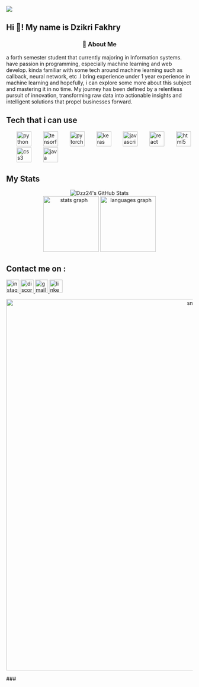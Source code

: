 [![](https://visitcount.itsvg.in/api?id=Dzz24&icon=1&color=6)](https://visitcount.itsvg.in)
<h2 align="left">Hi 👋! My name is Dzikri Fakhry</h2>
<h3 align="center">🚀 About Me</h3>
<p>a forth semester student that currently majoring in Information systems. have passion in programming, especially machine learning
and web develop. kinda familiar with some tech around machine learning such as callback, neural network, etc .I bring experience
under 1 year experience in machine learning and hopefully, i can explore some more about this subject and mastering it in no time. My journey has been defined by a relentless pursuit of innovation, transforming raw data into
actionable insights and intelligent solutions that propel businesses forward.
 </p>

###
<h2>Tech that i can use</h2>
<div align="left">
  <img width="24" />
  <img src="https://cdn.jsdelivr.net/gh/devicons/devicon/icons/python/python-original.svg" height="40" alt="python logo"  />
  <img width="24" />
  <img src="https://cdn.jsdelivr.net/gh/devicons/devicon/icons/tensorflow/tensorflow-original.svg" height="40" alt="tensorflow logo"  />
  <img width="24" />
  <img src="https://cdn.jsdelivr.net/gh/devicons/devicon/icons/pytorch/pytorch-original.svg" height="40" alt="pytorch logo"  />
  <img width="24" />
  <img src="https://cdn.jsdelivr.net/gh/devicons/devicon/icons/keras/keras-original.svg" height="40" alt="keras logo"  />
  <img width="24" />
  <img src="https://cdn.jsdelivr.net/gh/devicons/devicon/icons/javascript/javascript-original.svg" height="40" alt="javascript logo"  />
  <img width="24" />
  <img src="https://cdn.jsdelivr.net/gh/devicons/devicon/icons/react/react-original.svg" height="40" alt="react logo"  />
  <img width="24" />
  <img src="https://cdn.jsdelivr.net/gh/devicons/devicon/icons/html5/html5-original.svg" height="40" alt="html5 logo"  />
  <img width="24" />
  <img src="https://cdn.jsdelivr.net/gh/devicons/devicon/icons/css3/css3-original.svg" height="40" alt="css3 logo"  />
  <img width="24" />
  <img src="https://cdn.jsdelivr.net/gh/devicons/devicon/icons/java/java-original.svg" height="40" alt="java logo"  />
</div>

###

<h2>My Stats</h2>
<div align="center">
    <img src="https://github-profile-summary-cards.vercel.app/api/cards/profile-details?username=Dzz24&theme=github_dark" alt="Dzz24's GitHub Stats"/>
</div>
<div align="center">
  <img src="https://github-readme-stats.vercel.app/api?username=Dzz24&hide_title=false&hide_rank=false&show_icons=true&include_all_commits=true&count_private=true&disable_animations=false&theme=dracula&locale=en&hide_border=false" height="150" alt="stats graph"  />
  <img src="https://github-readme-stats.vercel.app/api/top-langs?username=Dzz24&locale=en&hide_title=false&layout=compact&card_width=320&langs_count=5&theme=dracula&hide_border=false" height="150" alt="languages graph"  />
</div>

<h2>Contact me on :</h2>

<div align="left">
<a href="https://github.com/Dzz24">
  <img src="https://img.shields.io/static/v1?message=Instagram&logo=instagram&label=&color=E4405F&logoColor=white&labelColor=&style=for-the-badge" height="35" alt="instagram logo"  />
</a>
<a href="https://discord.com/users/718001768696381474">
  <img src="https://img.shields.io/static/v1?message=Discord&logo=discord&label=&color=7289DA&logoColor=white&labelColor=&style=for-the-badge" height="35" alt="discord logo"  />
</a>
<a href="mailto:dzikrifakhriy@gmail.com">
  <img src="https://img.shields.io/static/v1?message=Gmail&logo=gmail&label=&color=D14836&logoColor=white&labelColor=&style=for-the-badge" height="35" alt="gmail logo"  />
</a>
<a href="https://www.linkedin.com/in/dzikri-fakhry/">
  <img src="https://img.shields.io/static/v1?message=LinkedIn&logo=linkedin&label=&color=0077B5&logoColor=white&labelColor=&style=for-the-badge" height="35" alt="linkedin logo"  />
</a>
</div>
<p align="center">
 <img width="1000" src="assets/github-snake.svg" alt="snake"/>
</p>
###


###
